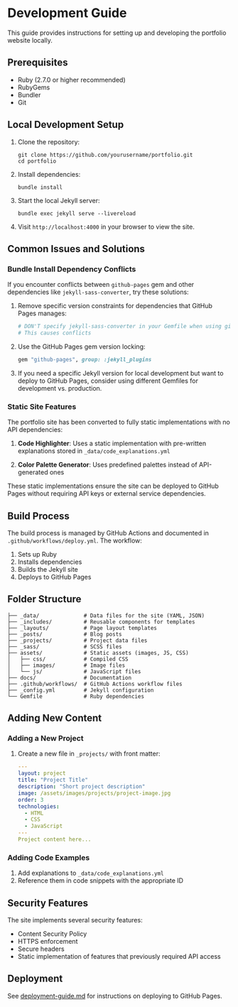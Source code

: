 # Development Guide

This guide provides instructions for setting up and developing the portfolio website locally.

## Prerequisites

- Ruby (2.7.0 or higher recommended)
- RubyGems
- Bundler
- Git

## Local Development Setup

1. Clone the repository:
   ```
   git clone https://github.com/yourusername/portfolio.git
   cd portfolio
   ```

2. Install dependencies:
   ```
   bundle install
   ```

3. Start the local Jekyll server:
   ```
   bundle exec jekyll serve --livereload
   ```

4. Visit `http://localhost:4000` in your browser to view the site.

## Common Issues and Solutions

### Bundle Install Dependency Conflicts

If you encounter conflicts between `github-pages` gem and other dependencies like `jekyll-sass-converter`, try these solutions:

1. Remove specific version constraints for dependencies that GitHub Pages manages:
   ```ruby
   # DON'T specify jekyll-sass-converter in your Gemfile when using github-pages
   # This causes conflicts
   ```

2. Use the GitHub Pages gem version locking:
   ```ruby
   gem "github-pages", group: :jekyll_plugins
   ```

3. If you need a specific Jekyll version for local development but want to deploy to GitHub Pages, consider using different Gemfiles for development vs. production.

### Static Site Features

The portfolio site has been converted to fully static implementations with no API dependencies:

1. **Code Highlighter**: Uses a static implementation with pre-written explanations stored in `_data/code_explanations.yml`

2. **Color Palette Generator**: Uses predefined palettes instead of API-generated ones

These static implementations ensure the site can be deployed to GitHub Pages without requiring API keys or external service dependencies.

## Build Process

The build process is managed by GitHub Actions and documented in `.github/workflows/deploy.yml`. The workflow:

1. Sets up Ruby
2. Installs dependencies
3. Builds the Jekyll site
4. Deploys to GitHub Pages

## Folder Structure

```
├── _data/              # Data files for the site (YAML, JSON)
├── _includes/          # Reusable components for templates
├── _layouts/           # Page layout templates
├── _posts/             # Blog posts
├── _projects/          # Project data files
├── _sass/              # SCSS files
├── assets/             # Static assets (images, JS, CSS)
│   ├── css/            # Compiled CSS
│   ├── images/         # Image files
│   └── js/             # JavaScript files
├── docs/               # Documentation
├── .github/workflows/  # GitHub Actions workflow files
├── _config.yml         # Jekyll configuration
└── Gemfile             # Ruby dependencies
```

## Adding New Content

### Adding a New Project

1. Create a new file in `_projects/` with front matter:
   ```yaml
   ---
   layout: project
   title: "Project Title"
   description: "Short project description"
   image: /assets/images/projects/project-image.jpg
   order: 3
   technologies:
     - HTML
     - CSS
     - JavaScript
   ---
   Project content here...
   ```

### Adding Code Examples

1. Add explanations to `_data/code_explanations.yml`
2. Reference them in code snippets with the appropriate ID

## Security Features

The site implements several security features:

- Content Security Policy
- HTTPS enforcement
- Secure headers
- Static implementation of features that previously required API access

## Deployment

See [deployment-guide.md](deployment-guide.md) for instructions on deploying to GitHub Pages.